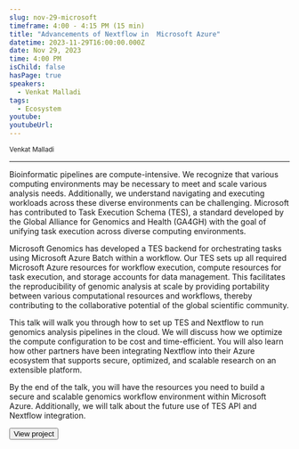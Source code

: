 ```yaml
---
slug: nov-29-microsoft
timeframe: 4:00 - 4:15 PM (15 min)
title: "Advancements of Nextflow in  Microsoft Azure"
datetime: 2023-11-29T16:00:00.000Z
date: Nov 29, 2023
time: 4:00 PM
isChild: false
hasPage: true
speakers:
  - Venkat Malladi
tags:
  - Ecosystem
youtube:
youtubeUrl:
---
```

<div className="mb-4">
  <small className="typo-small">
    Venkat Malladi
  </small>
</div>

<hr className="border-t border-gray-50 mb-4 opacity-20" />

Bioinformatic pipelines are compute-intensive. We recognize that various computing environments may be necessary to meet and scale various analysis needs. Additionally, we understand navigating and executing workloads across these diverse environments can be challenging. Microsoft has contributed to Task Execution Schema (TES), a standard developed by the Global Alliance for Genomics and Health (GA4GH) with the goal of unifying task execution across diverse computing environments.  

Microsoft Genomics has developed a TES backend for orchestrating tasks using Microsoft Azure Batch within a workflow. Our TES sets up all required Microsoft Azure resources for workflow execution, compute resources for task execution, and storage accounts for data management. This facilitates the reproducibility of genomic analysis at scale by providing portability between various computational resources and workflows, thereby contributing to the collaborative potential of the global scientific community. 

This talk will walk you through how to set up TES and Nextflow to run genomics analysis pipelines in the cloud.  We will discuss how we optimize the compute configuration to be cost and time-efficient. You will also learn how other partners have been integrating Nextflow into their Azure ecosystem that supports secure, optimized, and scalable research on an extensible platform.   

By the end of the talk, you will have the resources you need to build a secure and scalable genomics workflow environment within Microsoft Azure. Additionally, we will talk about the future use of TES API and Nextflow integration.

<div>
  <Button to="https://github.com/microsoft/ga4gh-tes" variant="secondary" size="md" arrow>
    View project
  </Button>
</div>